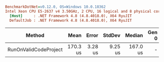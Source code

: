 ``` ini

BenchmarkDotNet=v0.12.0, OS=Windows 10.0.18362
Intel Xeon CPU E5-2637 v4 3.50GHz, 2 CPU, 16 logical and 8 physical cores
  [Host]     : .NET Framework 4.8 (4.8.4018.0), X64 RyuJIT
  DefaultJob : .NET Framework 4.8 (4.8.4018.0), X64 RyuJIT


```
|                Method |     Mean |   Error |  StdDev |   Median | Gen 0 | Gen 1 | Gen 2 | Allocated |
|---------------------- |---------:|--------:|--------:|---------:|------:|------:|------:|----------:|
| RunOnValidCodeProject | 170.3 us | 3.28 us | 9.25 us | 167.0 us |     - |     - |     - |         - |
